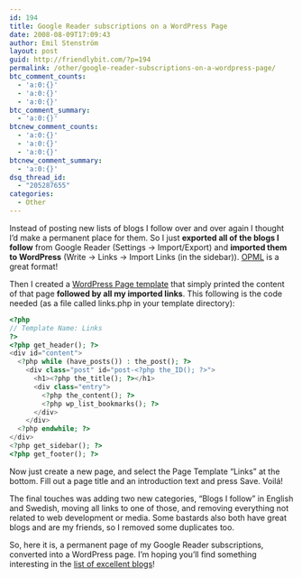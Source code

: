 ```yaml
---
id: 194
title: Google Reader subscriptions on a WordPress Page
date: 2008-08-09T17:09:43
author: Emil Stenström
layout: post
guid: http://friendlybit.com/?p=194
permalink: /other/google-reader-subscriptions-on-a-wordpress-page/
btc_comment_counts:
  - 'a:0:{}'
  - 'a:0:{}'
  - 'a:0:{}'
btc_comment_summary:
  - 'a:0:{}'
btcnew_comment_counts:
  - 'a:0:{}'
  - 'a:0:{}'
  - 'a:0:{}'
btcnew_comment_summary:
  - 'a:0:{}'
dsq_thread_id:
  - "205287655"
categories:
  - Other
---
```

Instead of posting new lists of blogs I follow over and over again I thought I&#8217;d make a permanent place for them. So I just **exported all of the blogs I follow** from Google Reader (Settings -> Import/Export) and **imported them to WordPress** (Write -> Links -> Import Links (in the sidebar)). [OPML](http://en.wikipedia.org/wiki/OPML) is a great format!

Then I created a [WordPress Page template](http://codex.wordpress.org/Pages#Page_Templates) that simply printed the content of that page **followed by all my imported links**. This following is the code needed (as a file called links.php in your template directory):

```php
<?php
// Template Name: Links
?>
<?php get_header(); ?>
<div id="content">
  <?php while (have_posts()) : the_post(); ?>
    <div class="post" id="post-<?php the_ID(); ?>">
      <h1><?php the_title(); ?></h1>
      <div class="entry">
        <?php the_content(); ?>
        <?php wp_list_bookmarks(); ?>
      </div>
    </div>
  <?php endwhile; ?>
</div>
<?php get_sidebar(); ?>
<?php get_footer(); ?>
```

Now just create a new page, and select the Page Template &#8220;Links&#8221; at the bottom. Fill out a page title and an introduction text and press Save. Voilá!

The final touches was adding two new categories, &#8220;Blogs I follow&#8221; in English and Swedish, moving all links to one of those, and removing everything not related to web development or media. Some bastards also both have great blogs and are my friends, so I removed some duplicates too.

So, here it is, a permanent page of my Google Reader subscriptions, converted into a WordPress page. I&#8217;m hoping you&#8217;ll find something interesting in the [list of excellent blogs](/friends/)!
